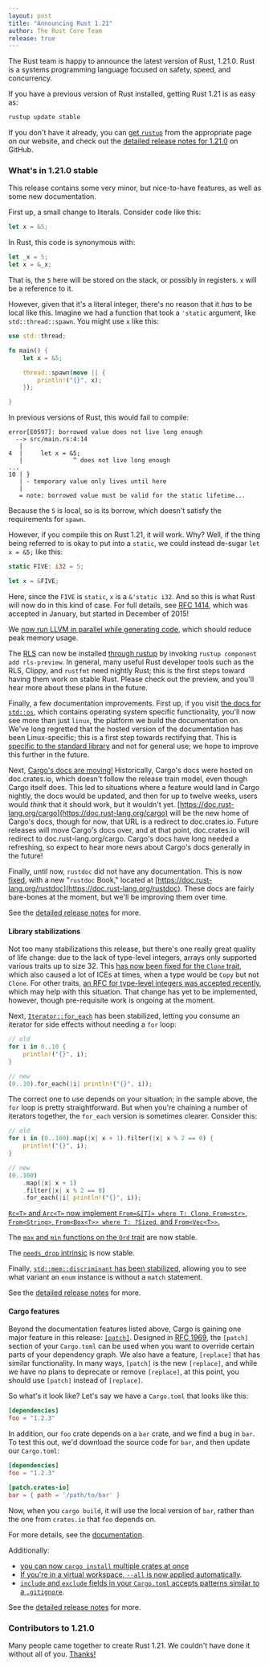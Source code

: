 ```yaml
---
layout: post
title: "Announcing Rust 1.21"
author: The Rust Core Team
release: true
---
```


The Rust team is happy to announce the latest version of Rust, 1.21.0. Rust
is a systems programming language focused on safety, speed, and concurrency.

If you have a previous version of Rust installed, getting Rust 1.21 is as easy as:

```bash
rustup update stable
```

If you don't have it already, you can [get `rustup`][install] from the
appropriate page on our website, and check out the [detailed release notes for
1.21.0][notes] on GitHub.

[install]: https://www.rust-lang.org/install.html
[notes]: https://github.com/rust-lang/rust/blob/master/RELEASES.md#version-1210-2017-10-12

### What's in 1.21.0 stable

This release contains some very minor, but nice-to-have features, as well as
some new documentation.

First up, a small change to literals. Consider code like this:

```rust
let x = &5;
```

In Rust, this code is synonymous with:

```rust
let _x = 5;
let x = &_x;
```

That is, the `5` here will be stored on the stack, or possibly in registers.
`x` will be a reference to it.

However, given that it's a literal integer, there's no reason that it *has*
to be local like this. Imagine we had a function that took a `'static` argument,
like `std::thread::spawn`. You might use `x` like this:


```rust
use std::thread;

fn main() {
    let x = &5;

    thread::spawn(move || {
        println!("{}", x);
    });

}
```

In previous versions of Rust, this would fail to compile:

```text
error[E0597]: borrowed value does not live long enough
  --> src/main.rs:4:14
   |
4  |     let x = &5;
   |              ^ does not live long enough
...
10 | }
   | - temporary value only lives until here
   |
   = note: borrowed value must be valid for the static lifetime...
```

Because the `5` is local, so is its borrow, which doesn't satisfy the
requirements for `spawn`.

However, if you compile this on Rust 1.21, it will work. Why? Well,
if the thing being referred to is okay to put into a `static`, we could
instead de-sugar `let x = &5;` like this:

```rust
static FIVE: i32 = 5;

let x = &FIVE;
```

Here, since the `FIVE` is `static`, `x` is a `&'static i32`. And so this
is what Rust will now do in this kind of case. For full details, see [RFC 1414],
which was accepted in January, but started in December of 2015!

[RFC 1414]: https://github.com/rust-lang/rfcs/blob/master/text/1414-rvalue_static_promotion.md

We [now run LLVM in parallel while generating
code](https://github.com/rust-lang/rust/pull/43506), which should reduce peak
memory usage.

The [RLS](https://github.com/rust-lang-nursery/rls/) can now be installed
[through rustup](https://github.com/rust-lang/rust/pull/44204) by invoking
`rustup component add rls-preview`. In general, many useful Rust developer
tools such as the RLS, Clippy, and `rustfmt` need nightly Rust; this is the
first steps toward having them work on stable Rust. Please check out the
preview, and you'll hear more about these plans in the future.

Finally, a few documentation improvements. First up, if you visit [the docs
for `std::os`](https://doc.rust-lang.org/stable/std/os/), which contains
operating system specific functionality, you'll now see more than just `linux`,
the platform we build the documentation on. We've long regretted that the hosted
version of the documentation has been Linux-specific; this is a first step towards
rectifying that. This is [specific to the standard
library](https://github.com/rust-lang/rust/pull/43348) and not for general use;
we hope to improve this further in the future.

Next, [Cargo's docs are moving!](https://github.com/rust-lang/rust/pull/43916)
Historically, Cargo's docs were hosted on doc.crates.io, which doesn't follow
the release train model, even though Cargo itself does. This led to situations
where a feature would land in Cargo nightly, the docs would be updated, and
then for up to twelve weeks, users would *think* that it should work, but it
wouldn't yet. [https://doc.rust-lang.org/cargo](https://doc.rust-lang.org/cargo)
will be the new home of Cargo's docs, though for now, that URL is a redirect to
doc.crates.io. Future releases will move Cargo's docs over, and at that point,
doc.crates.io will redirect to doc.rust-lang.org/cargo. Cargo's docs have long
needed a refreshing, so expect to hear more news about Cargo's docs generally
in the future!

Finally, until now, `rustdoc` did not have any documentation. This is now
[fixed](https://github.com/rust-lang/rust/pull/43863), with a new "`rustdoc`
Book," located at
[https://doc.rust-lang.org/rustdoc](https://doc.rust-lang.org/rustdoc). These
docs are fairly bare-bones at the moment, but we'll be improving them over
time.

See the [detailed release notes][notes] for more.

#### Library stabilizations

Not too many stabilizations this release, but there's one really great
quality of life change: due to the lack of type-level integers, arrays only
supported various traits up to size 32. This [has now been fixed for the
`Clone` trait](https://github.com/rust-lang/rust/pull/43690), which also
caused a lot of ICEs at times, when a type would be `Copy` but not `Clone`.
For other traits, [an RFC for type-level integers was accepted
recently](https://github.com/rust-lang/rfcs/blob/master/text/2000-const-generics.md),
which may help with this situation. That change has yet to be implemented, however,
though pre-requisite work is ongoing at the moment.

Next, [`Iterator::for_each`](https://github.com/rust-lang/rust/pull/44567) has
been stabilized, letting you consume an iterator for side effects without needing
a `for` loop:

```rust
// old
for i in 0..10 {
    println!("{}", i);
}

// new
(0..10).for_each(|i| println!("{}", i));
```

The correct one to use depends on your situation; in the sample above, the `for` loop
is pretty straightforward. But when you're chaining a number of iterators together,
the `for_each` version is sometimes clearer. Consider this:

```rust
// old
for i in (0..100).map(|x| x + 1).filter(|x| x % 2 == 0) {
    println!("{}", i);
}

// new
(0..100)
    .map(|x| x + 1)
    .filter(|x| x % 2 == 0)
    .for_each(|i| println!("{}", i));
```

[`Rc<T>` and `Arc<T>` now implement `From<&[T]> where T: Clone`, `From<str>`,
`From<String>`, `From<Box<T>> where T: ?Sized`, and
`From<Vec<T>>`.](https://github.com/rust-lang/rust/pull/42565)

The [`max` and `min` functions on the `Ord`
trait](https://github.com/rust-lang/rust/pull/44593) are now stable.

The [`needs_drop` intrinsic](https://github.com/rust-lang/rust/pull/44639)
is now stable.

Finally, [`std::mem::discriminant` has been
stabilized](https://doc.rust-lang.org/std/mem/fn.discriminant.html), allowing
you to see what variant an `enum` instance is without a `match` statement.

See the [detailed release notes][notes] for more.

#### Cargo features

Beyond the documentation features listed above, Cargo is gaining one major
feature in this release:
[`[patch]`](https://github.com/rust-lang/cargo/pull/4123). Designed in [RFC
1969](https://github.com/rust-lang/rfcs/blob/master/text/1969-cargo-prepublish.md),
the `[patch]` section of your `Cargo.toml` can be used when you want to
override certain parts of your dependency graph. We also have a feature,
`[replace]` that has similar functionality. In many ways, `[patch]` is the new
`[replace]`, and while we have no plans to deprecate or remove `[replace]`,
at this point, you should use `[patch]` instead of `[replace]`.

So what's it look like? Let's say we have a `Cargo.toml` that looks like this:

```toml
[dependencies]
foo = "1.2.3"
```

In addition, our `foo` crate depends on a `bar` crate, and we find a bug in
`bar`. To test this out, we'd download the source code for `bar`, and then
update our `Cargo.toml`:

```toml
[dependencies]
foo = "1.2.3"

[patch.crates-io]
bar = { path = '/path/to/bar' }
```

Now, when you `cargo build`, it will use the local version of `bar`, rather
than the one from `crates.io` that `foo` depends on.

For more details, see the
[documentation](http://doc.crates.io/manifest.html#the-patch-section).

Additionally:

* [you can now `cargo install` multiple crates at
  once](https://github.com/rust-lang/cargo/pull/4216)
* [If you're in a virtual workspace, `--all` is now
  applied automatically](https://github.com/rust-lang/cargo/pull/4335).
* [`include` and `exclude` fields in your `Cargo.toml` accepts patterns similar
  to a `.gitignore`](https://github.com/rust-lang/cargo/pull/4270).

See the [detailed release notes][notes] for more.

### Contributors to 1.21.0

Many people came together to create Rust 1.21. We couldn't have done it without
all of you. [Thanks!](https://thanks.rust-lang.org/rust/1.21.0)
